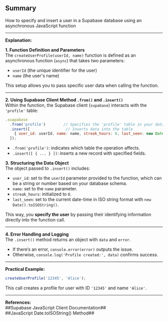 ## Summary
How to specify and insert a user in a Supabase database using an asynchronous JavaScript function  

---  
  
**Explanation:**  
  
**1. Function Definition and Parameters**  
The `createUserProfile(userId, name)` function is defined as an asynchronous function (`async`) that takes two parameters:  
- `userId` (the unique identifier for the user)  
- `name` (the user's name)  
  
This setup allows you to pass specific user data when calling the function.  
  
---  
  
**2. Using Supabase Client Method `.from()` and `.insert()`**  
Within the function, the Supabase client (`supabase`) interacts with the `'profile'` table:  
  
```js
.suapabase
  .from('profile')        // Specifies the 'profile' table in your database
  .insert([                // Inserts data into the table
    { user_id: userId, name: name, streak_hours: 0, last_seen: new Date().toISOString() }
  ]);
```
- `.from('profile')`: indicates which table the operation affects.  
- `.insert([ { ... } ])`: inserts a new record with specified fields.  
  
**3. Structuring the Data Object**  
The object passed to `.insert()` includes:  
- `user_id`: set to the `userId` parameter provided to the function, which can be a string or number based on your database schema.  
- `name`: set to the `name` parameter.  
- `streak_hours`: initialized to `0`.  
- `last_seen`: set to the current date-time in ISO string format with `new Date().toISOString()`.  
  
This way, you **specify the user** by passing their identifying information directly into the function call.  
  
---  
  
**4. Error Handling and Logging**  
The `.insert()` method returns an object with `data` and `error`.  
- If there’s an error, `console.error(error)` outputs the issue.  
- Otherwise, `console.log('Profile created:', data)` confirms success.  
  
---

**Practical Example:**  
```js
createUserProfile('12345', 'Alice');
```
This call creates a profile for user with ID `'12345'` and name `'Alice'`.  
  
---  
  
**References:**  
##Supabase JavaScript Client Documentation##  
##JavaScript Date.toISOString() Method##